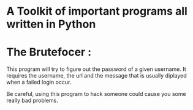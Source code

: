 # A Toolkit of important programs all written in Python

# The Brutefocer :

  This program will try to figure out the password of a given username.
It requires the username, the url and the message that is usually
diplayed when a failed login occur.

  Be careful, using this program to hack someone could cause you some
really bad problems.
